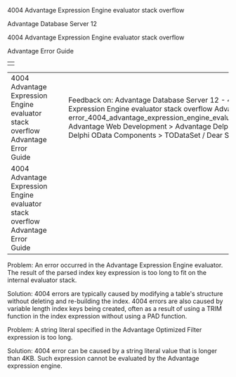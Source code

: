 4004 Advantage Expression Engine evaluator stack overflow




Advantage Database Server 12  

4004 Advantage Expression Engine evaluator stack overflow

Advantage Error Guide

|  |
| --- |
|  |

|  |  |  |  |  |
| --- | --- | --- | --- | --- |
| 4004 Advantage Expression Engine evaluator stack overflow  Advantage Error Guide |  |  | Feedback on: Advantage Database Server 12 - 4004 Advantage Expression Engine evaluator stack overflow Advantage Error Guide error\_4004\_advantage\_expression\_engine\_evaluator\_stack\_overflow Advantage Web Development > Advantage Delphi OData Client > Delphi OData Components > TODataSet / Dear Support Staff, |  |
| 4004 Advantage Expression Engine evaluator stack overflow  Advantage Error Guide |  |  |  |  |

Problem: An error occurred in the Advantage Expression Engine evaluator. The result of the parsed index key expression is too long to fit on the internal evaluator stack.

Solution: 4004 errors are typically caused by modifying a table's structure without deleting and re-building the index. 4004 errors are also caused by variable length index keys being created, often as a result of using a TRIM function in the index expression without using a PAD function.

Problem: A string literal specified in the Advantage Optimized Filter expression is too long.

Solution: 4004 error can be caused by a string literal value that is longer than 4KB. Such expression cannot be evaluated by the Advantage expression engine.